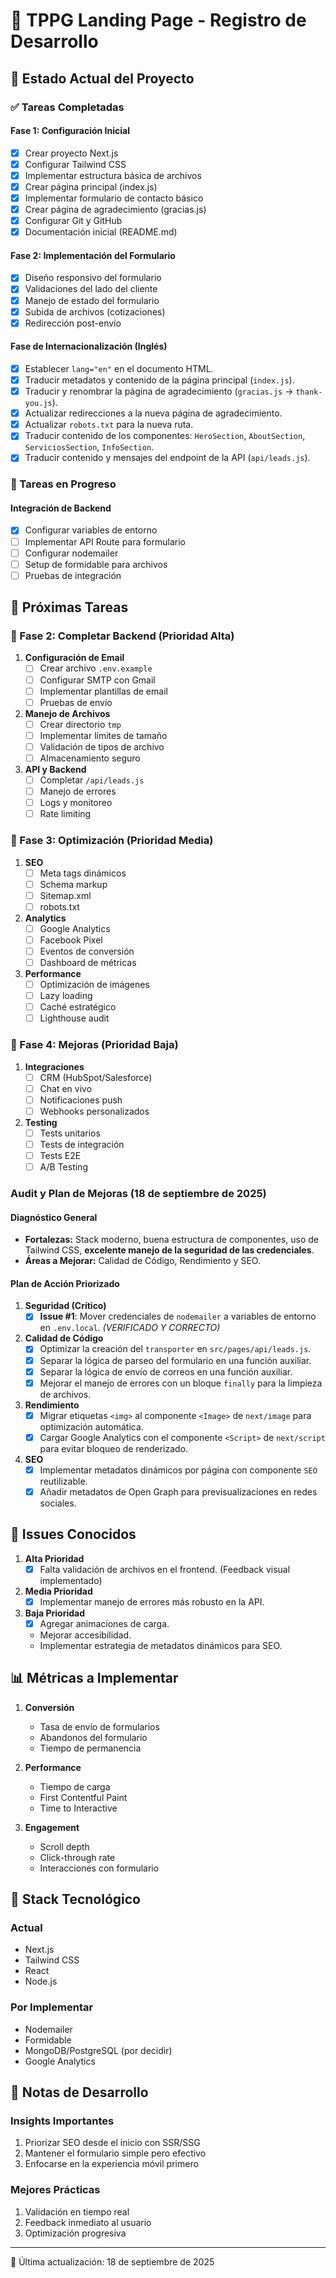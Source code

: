 # 📝 TPPG Landing Page - Registro de Desarrollo

## 🎯 Estado Actual del Proyecto

### ✅ Tareas Completadas

#### Fase 1: Configuración Inicial
- [x] Crear proyecto Next.js
- [x] Configurar Tailwind CSS
- [x] Implementar estructura básica de archivos
- [x] Crear página principal (index.js)
- [x] Implementar formulario de contacto básico
- [x] Crear página de agradecimiento (gracias.js)
- [x] Configurar Git y GitHub
- [x] Documentación inicial (README.md)

#### Fase 2: Implementación del Formulario
- [x] Diseño responsivo del formulario
- [x] Validaciones del lado del cliente
- [x] Manejo de estado del formulario
- [x] Subida de archivos (cotizaciones)
- [x] Redirección post-envío

#### Fase de Internacionalización (Inglés)
- [x] Establecer `lang="en"` en el documento HTML.
- [x] Traducir metadatos y contenido de la página principal (`index.js`).
- [x] Traducir y renombrar la página de agradecimiento (`gracias.js` -> `thank-you.js`).
- [x] Actualizar redirecciones a la nueva página de agradecimiento.
- [x] Actualizar `robots.txt` para la nueva ruta.
- [x] Traducir contenido de los componentes: `HeroSection`, `AboutSection`, `ServiciosSection`, `InfoSection`.
- [x] Traducir contenido y mensajes del endpoint de la API (`api/leads.js`).

### 🚧 Tareas en Progreso

#### Integración de Backend
- [x] Configurar variables de entorno
- [ ] Implementar API Route para formulario
- [ ] Configurar nodemailer
- [ ] Setup de formidable para archivos
- [ ] Pruebas de integración

## 📅 Próximas Tareas

### 🔄 Fase 2: Completar Backend (Prioridad Alta)
1. **Configuración de Email**
   - [ ] Crear archivo `.env.example`
   - [ ] Configurar SMTP con Gmail
   - [ ] Implementar plantillas de email
   - [ ] Pruebas de envío

2. **Manejo de Archivos**
   - [ ] Crear directorio `tmp`
   - [ ] Implementar límites de tamaño
   - [ ] Validación de tipos de archivo
   - [ ] Almacenamiento seguro

3. **API y Backend**
   - [ ] Completar `/api/leads.js`
   - [ ] Manejo de errores
   - [ ] Logs y monitoreo
   - [ ] Rate limiting

### 🎯 Fase 3: Optimización (Prioridad Media)

1. **SEO**
   - [ ] Meta tags dinámicos
   - [ ] Schema markup
   - [ ] Sitemap.xml
   - [ ] robots.txt

2. **Analytics**
   - [ ] Google Analytics
   - [ ] Facebook Pixel
   - [ ] Eventos de conversión
   - [ ] Dashboard de métricas

3. **Performance**
   - [ ] Optimización de imágenes
   - [ ] Lazy loading
   - [ ] Caché estratégico
   - [ ] Lighthouse audit

### 🚀 Fase 4: Mejoras (Prioridad Baja)

1. **Integraciones**
   - [ ] CRM (HubSpot/Salesforce)
   - [ ] Chat en vivo
   - [ ] Notificaciones push
   - [ ] Webhooks personalizados

2. **Testing**
   - [ ] Tests unitarios
   - [ ] Tests de integración
   - [ ] Tests E2E
   - [ ] A/B Testing

### Audit y Plan de Mejoras (18 de septiembre de 2025)

#### Diagnóstico General
- **Fortalezas:** Stack moderno, buena estructura de componentes, uso de Tailwind CSS, **excelente manejo de la seguridad de las credenciales**.
- **Áreas a Mejorar:** Calidad de Código, Rendimiento y SEO.

#### Plan de Acción Priorizado
1.  **Seguridad (Crítico)**
    *   [x] **Issue #1**: Mover credenciales de `nodemailer` a variables de entorno en `.env.local`. *(VERIFICADO Y CORRECTO)*
2.  **Calidad de Código**
    *   [x] Optimizar la creación del `transporter` en `src/pages/api/leads.js`.
    *   [x] Separar la lógica de parseo del formulario en una función auxiliar.
    *   [x] Separar la lógica de envío de correos en una función auxiliar.
    *   [x] Mejorar el manejo de errores con un bloque `finally` para la limpieza de archivos.
3.  **Rendimiento**
    *   [x] Migrar etiquetas `<img>` al componente `<Image>` de `next/image` para optimización automática.
    *   [x] Cargar Google Analytics con el componente `<Script>` de `next/script` para evitar bloqueo de renderizado.
4.  **SEO**
    *   [x] Implementar metadatos dinámicos por página con componente `SEO` reutilizable.
    *   [x] Añadir metadatos de Open Graph para previsualizaciones en redes sociales.

## 🐛 Issues Conocidos

1. **Alta Prioridad**
   - [x] Falta validación de archivos en el frontend. (Feedback visual implementado)

2. **Media Prioridad**
   - [x] Implementar manejo de errores más robusto en la API.

3. **Baja Prioridad**
   - [x] Agregar animaciones de carga.
   - Mejorar accesibilidad.
   - Implementar estrategia de metadatos dinámicos para SEO.

## 📊 Métricas a Implementar

1. **Conversión**
   - Tasa de envío de formularios
   - Abandonos del formulario
   - Tiempo de permanencia

2. **Performance**
   - Tiempo de carga
   - First Contentful Paint
   - Time to Interactive

3. **Engagement**
   - Scroll depth
   - Click-through rate
   - Interacciones con formulario

## 🔧 Stack Tecnológico

### Actual
- Next.js
- Tailwind CSS
- React
- Node.js

### Por Implementar
- Nodemailer
- Formidable
- MongoDB/PostgreSQL (por decidir)
- Google Analytics

## 📝 Notas de Desarrollo

### Insights Importantes
1. Priorizar SEO desde el inicio con SSR/SSG
2. Mantener el formulario simple pero efectivo
3. Enfocarse en la experiencia móvil primero

### Mejores Prácticas
1. Validación en tiempo real
2. Feedback inmediato al usuario
3. Optimización progresiva

---

🔄 Última actualización: 18 de septiembre de 2025
